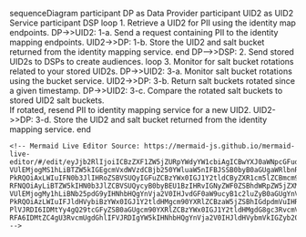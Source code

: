   sequenceDiagram
    participant DP as Data Provider
    participant UID2 as UID2 Service
    participant DSP
    loop 1. Retrieve a UID2 for PII using the identity map endpoints.
    DP->>UID2: 1-a. Send a request containing PII to the identity mapping endpoints.
    UID2->>DP: 1-b. Store the UID2 and salt bucket returned from the identity mapping service.
    end
    DP-->>DSP: 2. Send stored UID2s to DSPs to create audiences.
    loop 3. Monitor for salt bucket rotations related to your stored UID2s.
       DP->>UID2: 3-a. Monitor salt bucket rotations using the bucket service.
       UID2->>DP: 3-b. Return salt buckets rotated since a given timestamp.
       DP->>UID2: 3-c. Compare the rotated salt buckets to stored UID2 salt buckets.<br>If rotated, resend PII to identity mapping service for a new UID2.
       UID2->>DP: 3-d. Store the UID2 and salt bucket returned from the identity mapping service.
    end

    <!-- Mermaid Live Editor Source: https://mermaid-js.github.io/mermaid-live-editor/#/edit/eyJjb2RlIjoiICBzZXF1ZW5jZURpYWdyYW1cbiAgICBwYXJ0aWNpcGFudCBEUCBhcyBEYXRhIFByb3ZpZGVyXG4gICAgcGFydGljaXBhbnQgVUlEMiBhcyBVSUQyIFNlcnZpY2VcbiAgICBwYXJ0aWNpcGFudCBEU1BcbiAgICBsb29wIDEuIFJldHJpZXZlIGEgVUlEMiBmb3IgUElJIHVzaW5nIHRoZSBpZGVudGl0eSBtYXAgZW5kcG9pbnRzLlxuICAgIERQLT4-VUlEMjogMS1hLiBTZW5kIGEgcmVxdWVzdCBjb250YWluaW5nIFBJSSB0byB0aGUgaWRlbnRpdHkgbWFwcGluZyBlbmRwb2ludHMuXG4gICAgVUlEMi0-PkRQOiAxLWIuIFN0b3JlIHRoZSBVSUQyIGFuZCBzYWx0IGJ1Y2tldCByZXR1cm5lZCBmcm9tIHRoZSBpZGVudGl0eSBtYXBwaW5nIHNlcnZpY2UuXG4gICAgZW5kXG4gICAgRFAtLT4-RFNQOiAyLiBTZW5kIHN0b3JlZCBVSUQycyB0byBEU1BzIHRvIGNyZWF0ZSBhdWRpZW5jZXMuXG5cbiAgICBsb29wIDMuIE1vbml0b3IgZm9yIHNhbHQgYnVja2V0IHJvdGF0aW9ucyByZWxhdGVkIHRvIHlvdXIgc3RvcmVkIFVJRDJzLlxuICAgICAgIERQLT4-VUlEMjogMy1hLiBNb25pdG9yIHNhbHQgYnVja2V0IHJvdGF0aW9ucyB1c2luZyB0aGUgYnVja2V0IHNlcnZpY2UuXG4gICAgICAgVUlEMi0-PkRQOiAzLWIuIFJldHVybiBzYWx0IGJ1Y2tldHMgcm90YXRlZCBzaW5jZSBhIGdpdmVuIHRpbWVzdGFtcC5cbiAgICAgICBEUC0-PlVJRDI6IDMtYy4gQ29tcGFyZSB0aGUgcm90YXRlZCBzYWx0IGJ1Y2tldHMgdG8gc3RvcmVkIFVJRDIgc2FsdCBidWNrZXRzLjxicj5JZiByb3RhdGVkLCByZXNlbmQgUElJIHRvIGlkZW50aXR5IG1hcHBpbmcgc2VydmljZSBmb3IgYSBuZXcgVUlEMi5cbiAgICAgICBVSUQyLT4-RFA6IDMtZC4gU3RvcmUgdGhlIFVJRDIgYW5kIHNhbHQgYnVja2V0IHJldHVybmVkIGZyb20gdGhlIGlkZW50aXR5IG1hcHBpbmcgc2VydmljZS5cbiAgICBlbmRcbiIsIm1lcm1haWQiOnsidGhlbWUiOiJmb3Jlc3QifSwidXBkYXRlRWRpdG9yIjpmYWxzZX0 -->
